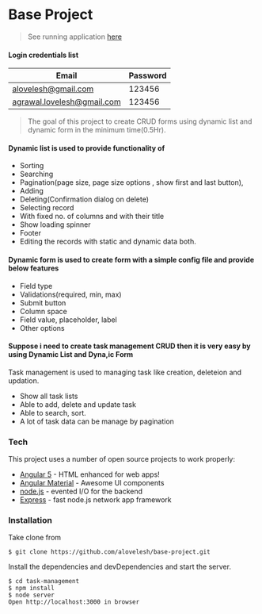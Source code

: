 # Base Project

> See running application [here](https://peaceful-everglades-12847.herokuapp.com/)

#### Login credentials list

| Email | Password |
| ------ | ------ |
| alovelesh@gmail.com | 123456 |
| agrawal.lovelesh@gmail.com | 123456 |

  
> The goal of this project to create CRUD forms using dynamic list and dynamic form in the minimum time(0.5Hr).
 #### Dynamic list is used to provide functionality of 
 - Sorting
 - Searching
 - Pagination(page size, page size options , show first and last button),
 - Adding
 - Deleting(Confirmation dialog on delete)
 - Selecting record
 - With fixed no. of columns and with their title
 - Show loading spinner
 - Footer
 - Editing the records with static and dynamic data both.
#### Dynamic form is used to create form with a simple config file and provide below features
 - Field type
 - Validations(required, min, max)
 - Submit button
 - Column space
 - Field value, placeholder, label
 - Other options
 #### Suppose i need to create task management CRUD then it is very easy by using Dynamic List and Dyna,ic Form
 Task management is used to managing task like creation, deleteion and updation.
  - Show all task lists
  - Able to add, delete and update task
  - Able to search, sort.
  - A lot of task data can be manage by pagination

### Tech

This project uses a number of open source projects to work properly:

* [Angular 5] - HTML enhanced for web apps!
* [Angular Material] - Awesome UI components
* [node.js] - evented I/O for the backend
* [Express] - fast node.js network app framework

### Installation
Take clone from
```
$ git clone https://github.com/alovelesh/base-project.git
```
Install the dependencies and devDependencies and start the server.

```
$ cd task-management
$ npm install
$ node server
Open http://localhost:3000 in browser
```

[//]: #
   [Angular Material]: <https://material.angular.io>
   [Angular 5]: <https://angular.io>
   [node.js]: <http://nodejs.org>
   [express]: <http://expressjs.com>
   [AngularJS]: <http://angularjs.org>
